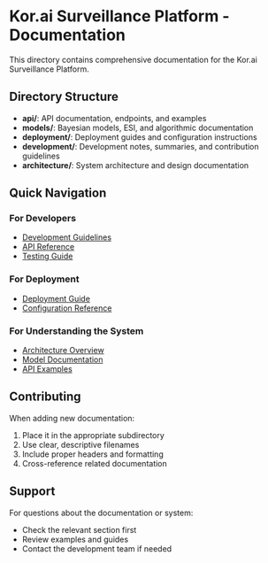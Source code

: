 # Kor.ai Surveillance Platform - Documentation

This directory contains comprehensive documentation for the Kor.ai Surveillance Platform.

## Directory Structure

- **api/**: API documentation, endpoints, and examples
- **models/**: Bayesian models, ESI, and algorithmic documentation
- **deployment/**: Deployment guides and configuration instructions
- **development/**: Development notes, summaries, and contribution guidelines
- **architecture/**: System architecture and design documentation

## Quick Navigation

### For Developers
- [Development Guidelines](development/)
- [API Reference](api/)
- [Testing Guide](development/testing.md)

### For Deployment
- [Deployment Guide](deployment/)
- [Configuration Reference](deployment/configuration.md)

### For Understanding the System
- [Architecture Overview](architecture/)
- [Model Documentation](models/)
- [API Examples](api/examples/)

## Contributing

When adding new documentation:
1. Place it in the appropriate subdirectory
2. Use clear, descriptive filenames
3. Include proper headers and formatting
4. Cross-reference related documentation

## Support

For questions about the documentation or system:
- Check the relevant section first
- Review examples and guides
- Contact the development team if needed